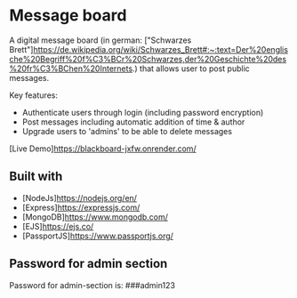 # Message board

A digital message board (in german: ["Schwarzes Brett"]https://de.wikipedia.org/wiki/Schwarzes_Brett#:~:text=Der%20englische%20Begriff%20f%C3%BCr%20Schwarzes,der%20Geschichte%20des%20fr%C3%BChen%20Internets.) that allows user to post public messages.

Key features:
-   Authenticate users through login (including password encryption)
-   Post messages including automatic addition of time & author
-   Upgrade users to 'admins' to be able to delete messages

[Live Demo]https://blackboard-jxfw.onrender.com/

## Built with
- [NodeJs]https://nodejs.org/en/
- [Express]https://expressjs.com/
- [MongoDB]https://www.mongodb.com/
- [EJS]https://ejs.co/
- [PassportJS]https://www.passportjs.org/

## Password for admin section

Password for admin-section is: ###admin123
